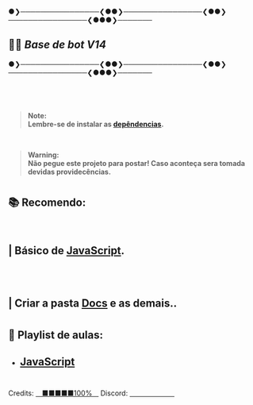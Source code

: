 
●❯────────────────❮●●❯────────────────❮●●❯────────────────❮●●●❯───────

## 👨‍💻 _Base de bot V14_


●❯────────────────❮●●❯────────────────❮●●❯────────────────❮●●●❯───────

#


<br/>

> **Note:**<br>
> **Lembre-se de instalar as [depêndencias](https://github.com/Anno-Ying/Bot-BASE/tree/master/docs/client/modules).**
<br>

> **Warning:**<br>
> **Não pegue este projeto para postar! Caso aconteça sera tomada devidas providecências.**


#

 ## 📚 Recomendo:

 <br>
 
 ## | Básico de [JavaScript](https://developer.mozilla.org/pt-BR/docs/Web/JavaScript).
 <br/>
<br/>
 
 ## | Criar a pasta [Docs](https://github.com/Anno-Ying/Bot-BASE/tree/master/docs) e as demais..

#
 ## 📖 Playlist de aulas:

 - ## [JavaScript](https://www.youtube.com/watch?v=BXqUH86F-kA&list=PLntvgXM11X6pi7mW0O4ZmfUI1xDSIbmTm)
 #






 Credits: [ㅤ■■■■■100%ㅤ](https://github.com/Anno-Ying) 
 Discord: [ㅤㅤㅤㅤㅤㅤㅤ](https://sourceb.in/XnGUqAO56T)





